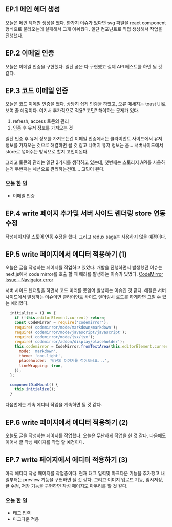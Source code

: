 ## EP.1 메인 헤더 생성

오늘은 메인 헤더만 생성을 했다. 한가지 이슈가 있다면 svg 파일을 react component 형식으로 불러오는데 실패해서 그게 아쉬웠다.
일단 컴포넌트로 직접 생성해서 작업을 진행했다.

## EP.2 이메일 인증

오늘은 이메일 인증을 구현했다. 일단 폼은 다 구현했고 실제 API 테스트를 하면 될 것 같다.

## EP.3 코드 이메일 인증

오늘은 코드 이메일 인증을 했다. 상당히 쉽게 인증을 하였고, 오류 메세지는 toast UI로 보여 줄 예정이다. 여기서 추가적으로 적용? 고민? 해야하는 문제가 있다.

1. refresh, access 토큰의 관리
2. 인증 후 유저 정보를 가져오는 것

일단 인증 후 유저 정보를 가져오는건 이메일 인증에서는 클라이언트 사이드에서 유저 정보를 가져오는 것으로
해결하면 될 것 같고 나머지 유저 정보는 음... 서버사이드에서 store로 넣어주는 방식으로 할지 고민이된다.

그리고 토큰의 관리는 일단 2가지를 생각하고 있는데, 첫번째는 스토리지 API를 사용하는거 두번째는 세션으로 관리하는건데.... 고민이 된다.

### 오늘 한 일

- 이메일 인증

## EP.4 write 페이지 추가및 서버 사이드 렌더링 store 연동 수정

작성페이지및 스토어 연동 수정을 했다. 그리고 redux saga는 사용하지 않을 예정이다.

## EP.5 write 페이지에서 에디터 적용하기 (1)

오늘은 글을 작성하는 페이지를 작업하고 있었다. 개발을 진행하면서 발생했던 이슈는 next.js에서 code mirror를 호출 할 때 에러를 발생하는 이슈가 있었다.
[CodeMirror Issue - Navigator error](https://alonzoaustin.com/blog?title=QcbtUxpArUDnjT2B4VYh)

서버 사이드 렌더링을 하면서 코드 미러를 못읽어 발생하는 이슈인 것 같다. 해결은 서버 사이드에서 발생하는 이슈이면 클라이언트 사이드 렌더링시 로드를 하게하면 고칠 수 있는 에러였다.

```javascript
  initialize = () => {
    if (!this.editorElement.current) return;
    const CodeMirror = require('codemirror');
    require('codemirror/mode/markdown/markdown');
    require('codemirror/mode/javascript/javascript');
    require('codemirror/mode/jsx/jsx');
    require('codemirror/addon/display/placeholder');
    this.codemirror = CodeMirror.fromTextArea(this.editorElement.current, {
      mode: 'markdown',
      theme: 'one-light',
      placeholder: '당신의 이야기를 적어보세요...',
      lineWrapping: true,
    });
  };

  componentDidMount() {
    this.initialize();
  }
```

다음번에는 계속 에디터 작업을 계속하면 될 것 같다.

## EP.6 write 페이지에서 에디터 적용하기 (2)

오늘도 글을 작성하는 페이지를 작업했다. 오늘은 무난하게 작업을 한 것 같다. 다음에도 이어서 글 작성 페이지를 작업 할 예정이다.

## EP.7 write 페이지에서 에디터 적용하기 (3)

아직 에디터 작성 페이지를 작업중이다. 현재 태그 입력및 마크다운 기능을 추가했고 내일부터는 preview 기능을 구현하면 될 것 같다. 그리고
이미지 업로드 기능, 임시저장, 글 수정, 저장 기능을 구현하면 작성 페이지도 마무리를 할 것 같다.

### 오늘 한 일

- 태그 입력
- 마크다운 적용

